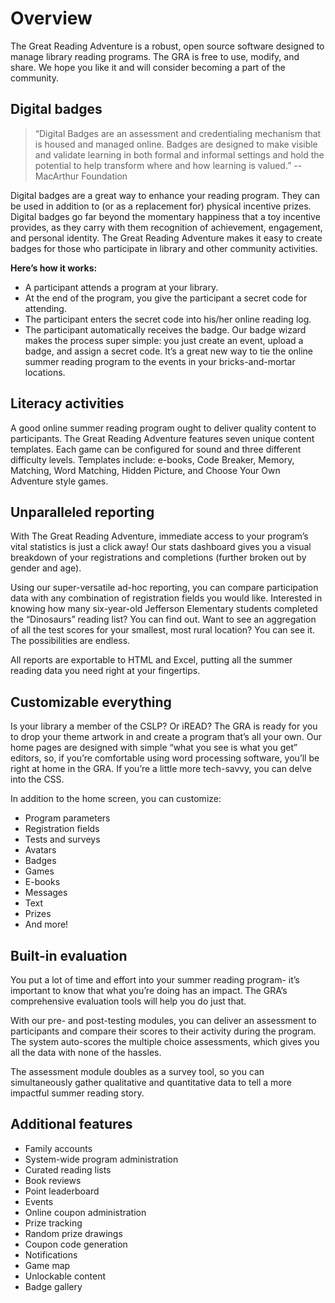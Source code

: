 # Overview

The Great Reading Adventure is a robust, open source software designed to manage library reading programs. The GRA is free to use, modify, and share. We hope you like it and will consider becoming a part of the community.

## Digital badges

>“Digital Badges are an assessment and credentialing mechanism that is housed and managed online. Badges are designed to make visible and validate learning in both formal and informal settings and hold the potential to help transform where and how learning is valued.”
>-- MacArthur Foundation

Digital badges are a great way to enhance your reading program. They can be used in addition to (or as a replacement for) physical incentive prizes. Digital badges go far beyond the momentary happiness that a toy incentive provides, as they carry with them recognition of achievement, engagement, and personal identity. The Great Reading Adventure makes it easy to create badges for those who participate in library and other community activities.

**Here’s how it works:**
* A participant attends a program at your library.
* At the end of the program, you give the participant a secret code for attending.
* The participant enters the secret code into his/her online reading log.
* The participant automatically receives the badge.
Our badge wizard makes the process super simple: you just create an event, upload a badge, and assign a secret code. It’s a great new way to tie the online summer reading program to the events in your bricks-and-mortar locations.

## Literacy activities

A good online summer reading program ought to deliver quality content to participants. The Great Reading Adventure features seven unique content templates. Each game can be configured for sound and three different difficulty levels. Templates include: e-books, Code Breaker, Memory, Matching, Word Matching, Hidden Picture, and Choose Your Own Adventure style games.

## Unparalleled reporting

With The Great Reading Adventure, immediate access to your program’s vital statistics is just a click away! Our stats dashboard gives you a visual breakdown of your registrations and completions (further broken out by gender and age).

Using our super-versatile ad-hoc reporting, you can compare participation data with any combination of registration fields you would like. Interested in knowing how many six-year-old Jefferson Elementary students completed the “Dinosaurs” reading list? You can find out. Want to see an aggregation of all the test scores for your smallest, most rural location? You can see it. The possibilities are endless.

All reports are exportable to HTML and Excel, putting all the summer reading data you need right at your fingertips.

## Customizable everything

Is your library a member of the CSLP? Or iREAD? The GRA is ready for you to drop your theme artwork in and create a program that’s all your own. Our home pages are designed with simple “what you see is what you get” editors, so, if you’re comfortable using word processing software, you’ll be right at home in the GRA. If you’re a little more tech-savvy, you can delve into the CSS.

In addition to the home screen, you can customize:

* Program parameters
* Registration fields
* Tests and surveys
* Avatars
* Badges
* Games
* E-books
* Messages
* Text
* Prizes
* And more!

## Built-in evaluation

You put a lot of time and effort into your summer reading program- it’s important to know that what you’re doing has an impact. The GRA’s comprehensive evaluation tools will help you do just that.

With our pre- and post-testing modules, you can deliver an assessment to participants and compare their scores to their activity during the program. The system auto-scores the multiple choice assessments, which gives you all the data with none of the hassles.

The assessment module doubles as a survey tool, so you can simultaneously gather qualitative and quantitative data to tell a more impactful summer reading story.

## Additional features

* Family accounts
* System-wide program administration
* Curated reading lists
* Book reviews
* Point leaderboard
* Events
* Online coupon administration
* Prize tracking
* Random prize drawings
* Coupon code generation
* Notifications
* Game map
* Unlockable content
* Badge gallery
